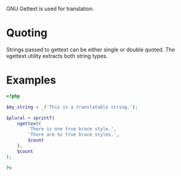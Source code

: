 GNU Gettext is used for translation.

Quoting
=======
Strings passed to gettext can be either single or double quoted. The xgettext
utility extracts both string types.

Examples
========
```php
<?php

$my_string = _('This is a translatable string.');

$plural = sprintf(
    ngettext(
        'There is one true brace style.',
        'There are %s true brace styles.',
        $count
    ),
    $count
);

?>
```